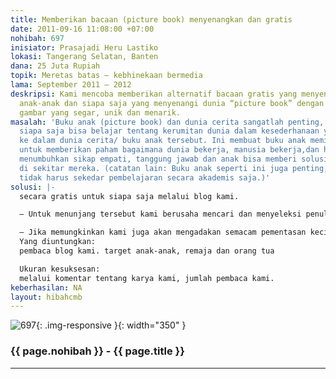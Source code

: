 ```yaml
---
title: Memberikan bacaan (picture book) menyenangkan dan gratis
date: 2011-09-16 11:08:00 +07:00
nohibah: 697
inisiator: Prasajadi Heru Lastiko
lokasi: Tangerang Selatan, Banten
dana: 25 Juta Rupiah
topik: Meretas batas – kebhinekaan bermedia
lama: September 2011 – 2012
deskripsi: Kami mencoba memberikan alternatif bacaan gratis yang menyenangkan untuk
  anak-anak dan siapa saja yang menyenangi dunia “picture book” dengan cerita dan
  gambar yang segar, unik dan menarik.
masalah: 'Buku anak (picture book) dan dunia cerita sangatlah penting, anak-anak dan
  siapa saja bisa belajar tentang kerumitan dunia dalam kesederhanaan yang dituangkan
  ke dalam dunia cerita/ buku anak tersebut. Ini membuat buku anak memiliki peran
  untuk memberikan paham bagaimana dunia bekerja, manusia bekerja,dan hal ini bisa
  menumbuhkan sikap empati, tanggung jawab dan anak bisa memberi solusi terhadap permasalahan
  di sekitar mereka. (catatan lain: Buku anak seperti ini juga penting, isi buku anak
  tidak harus sekedar pembelajaran secara akademis saja.)'
solusi: |-
  secara gratis untuk siapa saja melalui blog kami.

  – Untuk menunjang tersebut kami berusaha mencari dan menyeleksi penulis dan illustrator.

  – Jika memungkinkan kami juga akan mengadakan semacam pementasan kecil (pembacaan cerita dengan cara unik, melalui audio dan visual (semacam pentas drama sederhana) di tempat umum dan sekolah-sekolah.
  Yang diuntungkan:
  pembaca blog kami. target anak-anak, remaja dan orang tua

  Ukuran kesuksesan:
  melalui komentar tentang karya kami, jumlah pembaca kami.
keberhasilan: NA
layout: hibahcmb
---
```


![697](/static/img/hibahcmb/697.png){: .img-responsive }{: width="350" }

### {{ page.nohibah }} - {{ page.title }}

---
